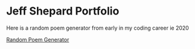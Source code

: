 # Jeff Shepard Portfolio

Here is a random poem generator from early in my coding career ie 2020

[Random Poem Generator](/RandomPoemGenerator/)

